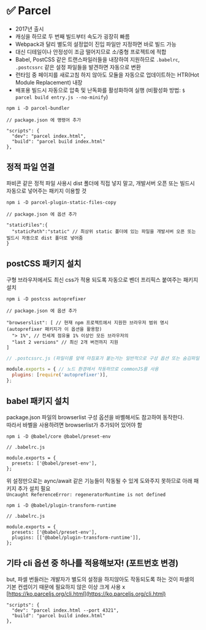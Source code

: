 # ✅ Parcel
- 2017년 출시
- 캐싱을 하므로 두 번째 빌드부터 속도가 굉장히 빠름
- Webpack과 달리 별도의 설정없이 진입 파일만 지정하면 바로 빌드 가능
- 대신 디테일이나 안정성이 조금 떨어지므로 소/중형 프로젝트에 적합
-  Babel, PostCSS 같은 트랜스파일러들을 내장하여 지원하므로 `.babelrc`, `.postcssrc` 같은 설정 파일들을 발견하면 자동으로 변환
-  런타임 중 페이지를 새로고침 하지 않아도 모듈을 자동으로 업데이트하는 HTR(Hot Module Replacement) 내장
-  배포용 빌드시 자동으로 압축 및 난독화를 활성화하여 실행 (비활성화 방법: `$ parcel build entry.js --no-minify`)
```
npm i -D parcel-bundler
```
```
// package.json 에 명령어 추가

"scripts": {
  "dev": "parcel index.html",
  "build": "parcel build index.html"
},
```
## 정적 파일 연결
파비콘 같은 정적 파일 사용시 dist 폴더에 직접 넣지 말고, 개발서버 오픈 또는 빌드시 자동으로 넣어주는 패키지 이용할 것
```
npm i -D parcel-plugin-static-files-copy
```
```
// package.json 에 옵션 추가

"staticFiles":{
  "staticPath":"static" // 최상위 static 폴더에 있는 파일을 개발서버 오픈 또는 빌드시 자동으로 dist 폴더로 넣어줌
}
```
## postCSS 패키지 설치
구형 브라우저에서도 최신 css가 적용 되도록 자동으로 벤더 프리픽스 붙여주는 패키지 설치
```
npm i -D postcss autoprefixer
```
```
// package.json 에 옵션 추가

"browserslist": [ // 현재 npm 프로젝트에서 지원한 브라우저 범위 명시 (autoprefixer 패키지가 이 옵션을 활용함)
  "> 1%", // 전세계 점유율 1% 이상인 모든 브라우저의
  "last 2 versions" // 최신 2개 버전까지 지원
]
```
```js
// .postcssrc.js (파일이름 앞에 마침표가 붙는거는 일반적으로 구성 옵션 또는 숨김파일이라는 의미)

module.exports = { // 노드 환경에서 작동하므로 commonJS를 사용
  plugins: [require('autoprefixer')],
};
```
## babel 패키지 설치
package.json 파일의 browserlist 구성 옵션을 바벨해서도 참고하여 동작한다.    
따라서 바벨을 사용하려면 browserlist가 추가되어 있어야 함
```
npm i -D @babel/core @babel/preset-env
```
```
// .babelrc.js

module.exports = {
  presets: ['@babel/preset-env'],
};
```
위 설정만으로는 aync/await 같은 기능들이 작동될 수 있게 도와주지 못하므로 아래 패키지 추가 설치 필요  
`Uncaught ReferenceError: regeneratorRuntime is not defined`
```
npm i -D @babel/plugin-transform-runtime
```
```
// .babelrc.js

module.exports = {
  presets: ['@babel/preset-env'],
  plugins: [['@babel/plugin-transform-runtime']],
};
```
## 기타 cli 옵션 중 하나를 적용해보자! (포트번호 변경)
but, 파셀 번들러는 개발자가 별도의 설정을 하지않아도 작동되도록 하는 것이 파셀의 기본 컨셉이기 때문에 필요하지 않은 이상 크게 사용 x
[https://ko.parceljs.org/cli.html](https://ko.parceljs.org/cli.html)
```
"scripts": {
  "dev": "parcel index.html --port 4321",
  "build": "parcel build index.html"
},
```
